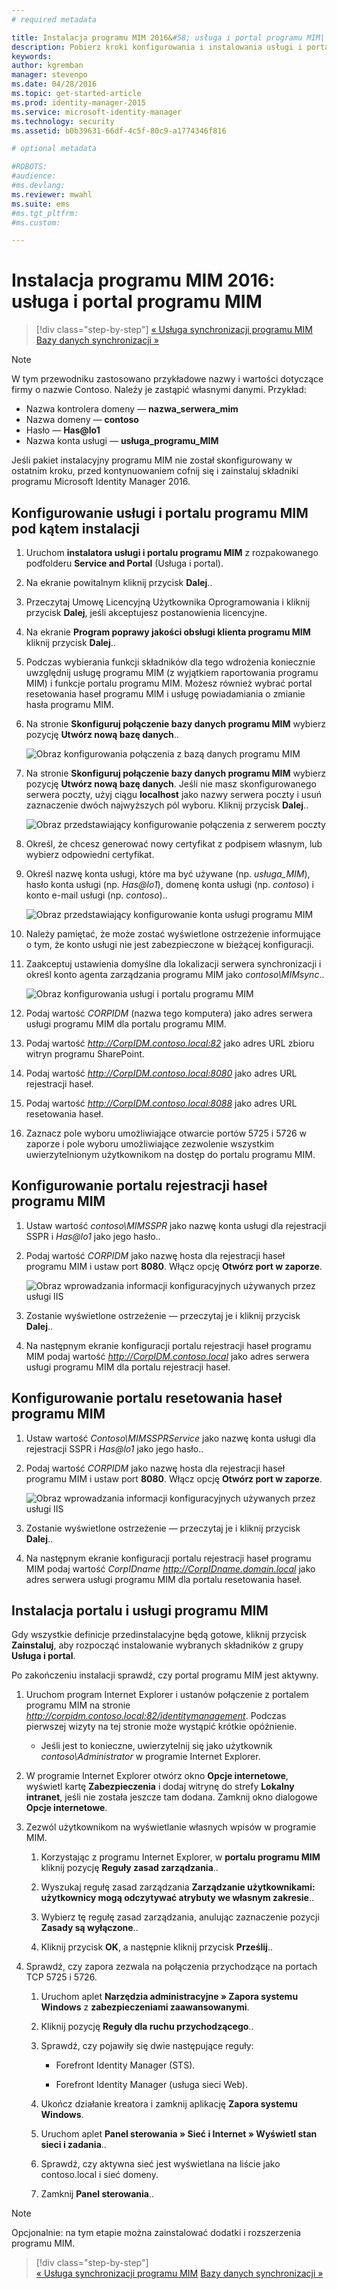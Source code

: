 ```yaml
---
# required metadata

title: Instalacja programu MIM 2016&#58; usługa i portal programu MIM| Microsoft Identity Manager
description: Pobierz kroki konfigurowania i instalowania usługi i portalu programu MIM dla programu Microsoft Identity Manager 2016
keywords:
author: kgremban
manager: stevenpo
ms.date: 04/28/2016
ms.topic: get-started-article
ms.prod: identity-manager-2015
ms.service: microsoft-identity-manager
ms.technology: security
ms.assetid: b0b39631-66df-4c5f-80c9-a1774346f816

# optional metadata

#ROBOTS:
#audience:
#ms.devlang:
ms.reviewer: mwahl
ms.suite: ems
#ms.tgt_pltfrm:
#ms.custom:

---
```


# Instalacja programu MIM 2016: usługa i portal programu MIM

>[!div class="step-by-step"]
[« Usługa synchronizacji programu MIM](install-mim-sync.md)
[Bazy danych synchronizacji »](install-mim-sync-ad-service.md)

> [!NOTE]
> W tym przewodniku zastosowano przykładowe nazwy i wartości dotyczące firmy o nazwie Contoso. Należy je zastąpić własnymi danymi. Przykład:
> - Nazwa kontrolera domeny — **nazwa_serwera_mim**
> - Nazwa domeny — **contoso**
> - Hasło — **Has@lo1**
> - Nazwa konta usługi — **usługa_programu_MIM**

Jeśli pakiet instalacyjny programu MIM nie został skonfigurowany w ostatnim kroku, przed kontynuowaniem cofnij się i zainstaluj składniki programu Microsoft Identity Manager 2016.


## Konfigurowanie usługi i portalu programu MIM pod kątem instalacji

1. Uruchom **instalatora usługi i portalu programu MIM** z rozpakowanego podfolderu **Service and Portal** (Usługa i portal).

2. Na ekranie powitalnym kliknij przycisk **Dalej**..

3. Przeczytaj Umowę Licencyjną Użytkownika Oprogramowania i kliknij przycisk **Dalej**, jeśli akceptujesz postanowienia licencyjne.

4. Na ekranie **Program poprawy jakości obsługi klienta programu MIM** kliknij przycisk **Dalej**..

5. Podczas wybierania funkcji składników dla tego wdrożenia koniecznie uwzględnij usługę programu MIM (z wyjątkiem raportowania programu MIM) i funkcje portalu programu MIM. Możesz również wybrać portal resetowania haseł programu MIM i usługę powiadamiania o zmianie hasła programu MIM.

6. Na stronie **Skonfiguruj połączenie bazy danych programu MIM** wybierz pozycję **Utwórz nową bazę danych**..

    ![Obraz konfigurowania połączenia z bazą danych programu MIM](media/MIM-Install10.png)

7. Na stronie **Skonfiguruj połączenie bazy danych programu MIM** wybierz pozycję **Utwórz nową bazę danych**. Jeśli nie masz skonfigurowanego serwera poczty, użyj ciągu **localhost** jako nazwy serwera poczty i usuń zaznaczenie dwóch najwyższych pól wyboru. Kliknij przycisk **Dalej**..

    ![Obraz przedstawiający konfigurowanie połączenia z serwerem poczty](media/MIM-Install11.png)

8. Określ, że chcesz generować nowy certyfikat z podpisem własnym, lub wybierz odpowiedni certyfikat.

9. Określ nazwę konta usługi, które ma być używane (np. *usługa_MIM*), hasło konta usługi (np. *Has@lo1*), domenę konta usługi (np. *contoso*) i konto e-mail usługi (np. *contoso*)..

    ![Obraz przedstawiający konfigurowanie konta usługi programu MIM](media/MIM-Install12.png)

10. Należy pamiętać, że może zostać wyświetlone ostrzeżenie informujące o tym, że konto usługi nie jest zabezpieczone w bieżącej konfiguracji.

11. Zaakceptuj ustawienia domyślne dla lokalizacji serwera synchronizacji i określ konto agenta zarządzania programu MIM jako *contoso\MIMsync*..

    ![Obraz konfigurowania usługi i portalu programu MIM](media/MIM-Install13.png)

12. Podaj wartość *CORPIDM* (nazwa tego komputera) jako adres serwera usługi programu MIM dla portalu programu MIM.

13. Podaj wartość *http://CorpIDM.contoso.local:82* jako adres URL zbioru witryn programu SharePoint.

14. Podaj wartość *http://CorpIDM.contoso.local:8080* jako adres URL rejestracji haseł.

15. Podaj wartość *http://CorpIDM.contoso.local:8088* jako adres URL resetowania haseł.

16. Zaznacz pole wyboru umożliwiające otwarcie portów 5725 i 5726 w zaporze i pole wyboru umożliwiające zezwolenie wszystkim uwierzytelnionym użytkownikom na dostęp do portalu programu MIM.

## Konfigurowanie portalu rejestracji haseł programu MIM

1.  Ustaw wartość *contoso\MIMSSPR* jako nazwę konta usługi dla rejestracji SSPR i *Has@lo1* jako jego hasło..

2.  Podaj wartość *CORPIDM* jako nazwę hosta dla rejestracji haseł programu MIM i ustaw port **8080**. Włącz opcję **Otwórz port w zaporze**.

    ![Obraz wprowadzania informacji konfiguracyjnych używanych przez usługi IIS](media/MIM-Install14.png)

3.  Zostanie wyświetlone ostrzeżenie — przeczytaj je i kliknij przycisk **Dalej**..

4. Na następnym ekranie konfiguracji portalu rejestracji haseł programu MIM podaj wartość *http://CorpIDM.contoso.local* jako adres serwera usługi programu MIM dla portalu rejestracji haseł.

## Konfigurowanie portalu resetowania haseł programu MIM

1.  Ustaw wartość *Contoso\MIMSSPRService* jako nazwę konta usługi dla rejestracji SSPR i *Has@lo1* jako jego hasło..

2.  Podaj wartość *CORPIDM* jako nazwę hosta dla rejestracji haseł programu MIM i ustaw port **8080**. Włącz opcję **Otwórz port w zaporze**.

    ![Obraz wprowadzania informacji konfiguracyjnych używanych przez usługi IIS](media/MIM-Install15.png)

3.  Zostanie wyświetlone ostrzeżenie — przeczytaj je i kliknij przycisk **Dalej**..

4. Na następnym ekranie konfiguracji portalu rejestracji haseł programu MIM podaj wartość *CorpIDname  http://CorpIDname.domain.local* jako adres serwera usługi programu MIM dla portalu resetowania haseł.

## Instalacja portalu i usługi programu MIM

Gdy wszystkie definicje przedinstalacyjne będą gotowe, kliknij przycisk **Zainstaluj**, aby rozpocząć instalowanie wybranych składników z grupy **Usługa i portal**.

Po zakończeniu instalacji sprawdź, czy portal programu MIM jest aktywny.

1. Uruchom program Internet Explorer i ustanów połączenie z portalem programu MIM na stronie *http://corpidm.contoso.local:82/identitymanagement*. Podczas pierwszej wizyty na tej stronie może wystąpić krótkie opóźnienie.

    - Jeśli jest to konieczne, uwierzytelnij się jako użytkownik *contoso\Administrator* w programie Internet Explorer.

2. W programie Internet Explorer otwórz okno **Opcje internetowe**, wyświetl kartę **Zabezpieczenia** i dodaj witrynę do strefy **Lokalny intranet**, jeśli nie została jeszcze tam dodana.  Zamknij okno dialogowe **Opcje internetowe**.

3. Zezwól użytkownikom na wyświetlanie własnych wpisów w programie MIM.

    1.  Korzystając z programu Internet Explorer, w **portalu programu MIM** kliknij pozycję **Reguły zasad zarządzania**..

    2.  Wyszukaj regułę zasad zarządzania **Zarządzanie użytkownikami: użytkownicy mogą odczytywać atrybuty we własnym zakresie**..

    3.  Wybierz tę regułę zasad zarządzania, anulując zaznaczenie pozycji **Zasady są wyłączone**..

    4.  Kliknij przycisk **OK**, a następnie kliknij przycisk **Prześlij**..

4.  Sprawdź, czy zapora zezwala na połączenia przychodzące na portach TCP 5725 i 5726.

    1.  Uruchom aplet **Narzędzia administracyjne » Zapora systemu Windows** z **zabezpieczeniami zaawansowanymi**.

    2.  Kliknij pozycję **Reguły dla ruchu przychodzącego**..

    3.  Sprawdź, czy pojawiły się dwie następujące reguły:

        -   Forefront Identity Manager (STS).

        -   Forefront Identity Manager (usługa sieci Web).

    4.  Ukończ działanie kreatora i zamknij aplikację **Zapora systemu Windows**.

    5.  Uruchom aplet **Panel sterowania » Sieć i Internet » Wyświetl stan sieci i zadania**..

    6.  Sprawdź, czy aktywna sieć jest wyświetlana na liście jako contoso.local i sieć domeny.

    7.  Zamknij **Panel sterowania**..

> [!NOTE]
> Opcjonalnie: na tym etapie można zainstalować dodatki i rozszerzenia programu MIM.

>[!div class="step-by-step"]  
[« Usługa synchronizacji programu MIM](install-mim-sync.md)
[Bazy danych synchronizacji »](install-mim-sync-ad-service.md)


<!--HONumber=Apr16_HO4-->


